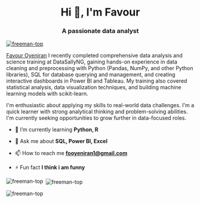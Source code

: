 
<h1 align="center">Hi 👋, I'm Favour</h1>
<h3 align="center">A passionate data analyst</h3>

<p align="left"> <a href="https://github.com/ryo-ma/github-profile-trophy"><img src="https://github-profile-trophy.vercel.app/?username=freeman-top" alt="freeman-top" /></a> </p>


[Favour Oyeniran]("https://www.linkedin.com/in/favour-oyeniran-a1404b225/) I recently completed comprehensive data analysis and science training at DataSallyNG, gaining hands-on experience in data cleaning and preprocessing with Python (Pandas, NumPy, and other Python libraries), SQL for database querying and management, and creating interactive dashboards in Power BI and Tableau. My training also covered statistical analysis, data visualization techniques, and building machine learning models with scikit-learn.

I'm enthusiastic about applying my skills to real-world data challenges. I'm a quick learner with strong analytical thinking and problem-solving abilities. I'm currently seeking opportunities to grow further in data-focused roles.


- 🌱 I’m currently learning **Python, R**

- 💬 Ask me about **SQL, Power BI, Excel**

- 📫 How to reach me **fooyeniran1@gmail.com**

- ⚡ Fun fact **I think i am funny**



<p><img align="left" src="https://github-readme-stats.vercel.app/api/top-langs?username=freeman-top&show_icons=true&locale=en&layout=compact" alt="freeman-top" /></p>

<p>&nbsp;<img align="center" src="https://github-readme-stats.vercel.app/api?username=freeman-top&show_icons=true&locale=en" alt="freeman-top" /></p>

<p><img align="center" src="https://github-readme-streak-stats.herokuapp.com/?user=freeman-top&" alt="freeman-top" /></p>
